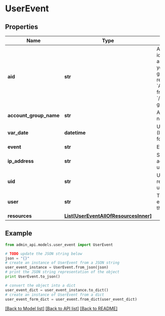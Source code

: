 # UserEvent


## Properties
Name | Type | Description | Notes
------------ | ------------- | ------------- | -------------
**aid** | **str** | A unique identifier associated with your account group. You can retrieve your &#x60;AccountGroupId&#x60; from the &#x60;/account-groups&#x60; endpoint. | [optional] 
**account_group_name** | **str** | Account group name | [optional] 
**var_date** | **datetime** | UTC event date (ISO date-time format). | [optional] 
**event** | **str** | Event type. | [optional] 
**ip_address** | **str** | Source IP address of the user. | [optional] 
**uid** | **str** | Unique id representing the user. | [optional] 
**user** | **str** | The name and email address of the user. | [optional] 
**resources** | [**List[UserEventAllOfResourcesInner]**](UserEventAllOfResourcesInner.md) |  | [optional] 

## Example

```python
from admin_api.models.user_event import UserEvent

# TODO update the JSON string below
json = "{}"
# create an instance of UserEvent from a JSON string
user_event_instance = UserEvent.from_json(json)
# print the JSON string representation of the object
print UserEvent.to_json()

# convert the object into a dict
user_event_dict = user_event_instance.to_dict()
# create an instance of UserEvent from a dict
user_event_form_dict = user_event.from_dict(user_event_dict)
```
[[Back to Model list]](../README.md#documentation-for-models) [[Back to API list]](../README.md#documentation-for-api-endpoints) [[Back to README]](../README.md)


